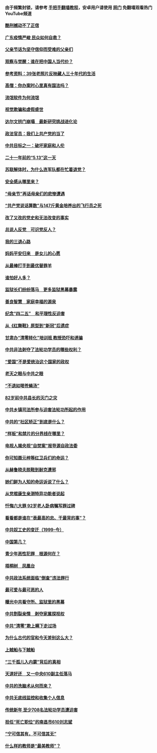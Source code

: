 #### 由于频繁封锁，请参考 [手把手翻墙教程](https://github.com/gfw-breaker/guides/wiki/)，安卓用户请使用 [网门](https://github.com/gfw-breaker/nogfw/blob/master/dl.md?t=06260301) 免翻墙观看热门YouTube频道 

#### [酷刑撼动不了正信](../pages/19/427414.md?t=06260301) 

#### [广东疫情严峻 民众如何自救？](../pages/19/427311.md?t=06260301) 

#### [父亲节话为坚守信仰而受难的父亲们](../pages/19/427033.md?t=06260301) 

#### [观察与觉醒：谁在把中国人当代价？](../pages/19/426987.md?t=06260301) 

#### [参考资料：39张老照片反映藏人三十年代的生活](../pages/19/426471.md?t=06260301) 

#### [高僧：你办案时心里真有国法吗？](../pages/19/426530.md?t=06260301) 

#### [流氓软件为何流氓](../pages/19/426531.md?t=06260301) 

#### [视觉欺骗和虚假盛世](../pages/19/426443.md?t=06260301) 

#### [达尔文拱门崩塌　最新研究挑战进化论](../pages/19/426009.md?t=06260301) 

#### [政法官员：我们上共产党的当了](../pages/19/425351.md?t=06260301) 

#### [中共目标之一：破坏家庭和人伦](../pages/19/424454.md?t=06260301) 

#### [二十一年前的“5.13”这一天](../pages/19/424814.md?t=06260301) 

#### [苏联解体时，为什么连军队都在忙着退党？](../pages/19/424335.md?t=06260301) 

#### [安全感从哪里来？](../pages/19/424336.md?t=06260301) 

#### [“母亲节”再话母亲们的悲惨遭遇](../pages/19/424234.md?t=06260301) 

#### [“共产党说话算数”与147斤黄金培养出的飞行员之死](../pages/19/424115.md?t=06260301) 

#### [改了又改的党史和无法改变的事实](../pages/19/424037.md?t=06260301) 

#### [总说人反党　可识党反人？](../pages/19/423820.md?t=06260301) 

#### [我的三退心路](../pages/19/423876.md?t=06260301) 

#### [妈妈平安归来　是女儿的心愿](../pages/19/423947.md?t=06260301) 

#### [从最棒打手到最优替罪羊](../pages/19/423819.md?t=06260301) 

#### [谁怕好人多？](../pages/19/423774.md?t=06260301) 

#### [监狱长们纷纷落马　更多监狱黑幕暴露](../pages/19/423787.md?t=06260301) 

#### [善良智慧　家庭幸福的源泉](../pages/19/423632.md?t=06260301) 

#### [纪念“四二五”　和平理性反迫害](../pages/19/423660.md?t=06260301) 

#### [从《红舞鞋》原型到“新冠”后遗症](../pages/19/423509.md?t=06260301) 

#### [甘肃办“清零转化”培训班 教授恐吓和诱骗](../pages/19/423498.md?t=06260301) 

#### [中共非法剥夺了法轮功学员的哪些权利？](../pages/19/423392.md?t=06260301) 

#### [“爱国”不是爱统治这个国家的政权](../pages/19/423029.md?t=06260301) 

#### [老天之眼与中共之眼](../pages/19/423378.md?t=06260301) 

#### [“不退如喝苍蝇汤”](../pages/19/423287.md?t=06260301) 

#### [82岁前中共县长的灭门之灾](../pages/19/423055.md?t=06260301) 

#### [中共乡镇司法所参与迫害法轮功所起的作用](../pages/19/423064.md?t=06260301) 

#### [中共的“社区矫正”到底是什么？](../pages/19/422870.md?t=06260301) 

#### [“样板”和禁片的分界线在哪里？](../pages/19/422704.md?t=06260301) 

#### [电视人揭央视“自焚案”报导源自政法委](../pages/19/422770.md?t=06260301) 

#### [你可知聂元梓等红卫兵们的命运？](../pages/19/422848.md?t=06260301) 

#### [从赫鲁晓夫脱鞋到耐克遭邪](../pages/19/422826.md?t=06260301) 

#### [她们鲜为人知的命运诉说了什么？](../pages/19/422754.md?t=06260301) 

#### [从党棍康生亲测特异功能者说起](../pages/19/422657.md?t=06260301) 

#### [忏悔六大罪 92岁老人卧病嘱写罪过碑](../pages/19/422750.md?t=06260301) 

#### [看看都是谁在“表最高的忠、干最背的事”？](../pages/19/422703.md?t=06260301) 

#### [中共奴工史的变迁（1999-今）](../pages/19/422656.md?t=06260301) 

#### [中国第几？](../pages/19/422496.md?t=06260301) 

#### [青少年恶性犯罪　根源何在？](../pages/19/422449.md?t=06260301) 

#### [梧桐树　凤凰台](../pages/19/422442.md?t=06260301) 

#### [中共政法系统面临“倒查”违法罪行](../pages/19/422497.md?t=06260301) 

#### [最可爱与最可恶的人](../pages/19/422448.md?t=06260301) 

#### [曝光中共看守所、监狱里的黑幕](../pages/19/422390.md?t=06260301) 

#### [中共割裂亲情　剥夺家属探视权](../pages/19/422364.md?t=06260301) 

#### [中共“清零”欺上瞒下走过场](../pages/19/422306.md?t=06260301) 

#### [为什么古代的官和今天差别这么大？](../pages/19/422228.md?t=06260301) 

#### [上贼船与下贼船](../pages/19/422276.md?t=06260301) 

#### [“三千孤儿入内蒙”背后的真相](../pages/19/422229.md?t=06260301) 

#### [天道好还　又一中央610副主任落马](../pages/19/422155.md?t=06260301) 

#### [中共的洗脑术从何而来？](../pages/19/422154.md?t=06260301) 

#### [中共无底线监控和收集个人信息](../pages/19/422039.md?t=06260301) 

#### [传统新年 至少708名法轮功学员遭迫害](../pages/19/421946.md?t=06260301) 

#### [担任“死亡职位”的南昌市610刘志斌](../pages/19/421957.md?t=06260301) 

#### [“宁可信其有，不可信其无”](../pages/19/421691.md?t=06260301) 

#### [什么样的教师是“最美教师”？](../pages/19/421755.md?t=06260301) 

